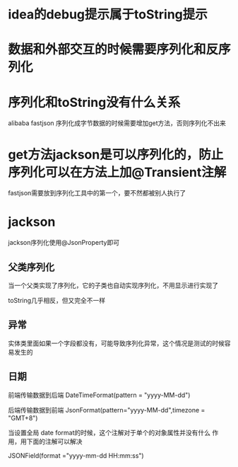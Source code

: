 # idea的debug提示属于toString提示

# 数据和外部交互的时候需要序列化和反序列化

# 序列化和toString没有什么关系

alibaba fastjson 序列化成字节数据的时候需要增加get方法，否则序列化不出来

# get方法jackson是可以序列化的，防止序列化可以在方法上加@Transient注解

fastjson需要放到序列化工具中的第一个，要不然都被别人执行了

# jackson

jackson序列化使用@JsonProperty即可

## 父类序列化

当一个父类实现了序列化，它的子类也自动实现序列化，不用显示进行实现了

toString几乎相反，但又完全不一样

## 异常

实体类里面如果一个字段都没有，可能导致序列化异常，这个情况是测试的时候容易发生的

## 日期

前端传输数据到后端 DateTimeFormat(pattern = "yyyy-MM-dd")

后端传输数据到前端 JsonFormat(pattern="yyyy-MM-dd",timezone = "GMT+8")

当设置全局 date format的时候，这个注解对于单个的对象属性并没有什么 作用，用下面的注解可以解决

JSONField(format ="yyyy-mm-dd HH:mm:ss")
